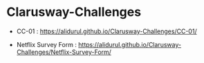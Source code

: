 # Clarusway-Challenges

- CC-01 :  https://alidurul.github.io/Clarusway-Challenges/CC-01/

- Netflix Survey Form : https://alidurul.github.io/Clarusway-Challenges/Netflix-Survey-Form/
